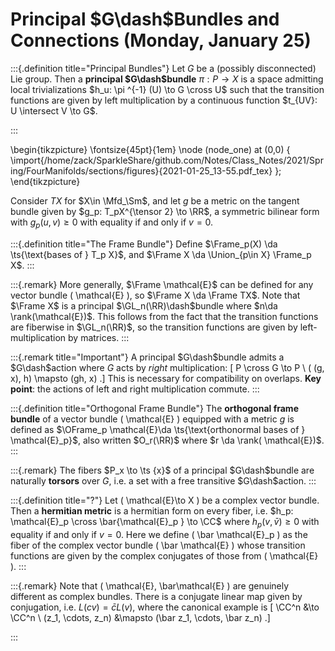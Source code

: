 # Principal $G\dash$Bundles and Connections (Monday, January 25)



:::{.definition title="Principal Bundles"}
Let $G$ be a (possibly disconnected) Lie group.
Then a **principal $G\dash$bundle** $\pi:P\to X$ is a space admitting local trivializations $h_u: \pi ^{-1} (U) \to G \cross U$ such that the transition functions are given by left multiplication by a continuous function $t_{UV}: U \intersect V \to G$.

:::

\begin{tikzpicture}
\fontsize{45pt}{1em} 
\node (node_one) at (0,0) { \import{/home/zack/SparkleShare/github.com/Notes/Class_Notes/2021/Spring/FourManifolds/sections/figures}{2021-01-25_13-55.pdf_tex} };
\end{tikzpicture}

Consider $TX$ for $X\in \Mfd_\Sm$, and let $g$ be a metric on the tangent bundle given by $g_p: T_pX^{\tensor 2} \to \RR$, a symmetric bilinear form with $g_p(u, v) \geq 0$ with equality if and only if $v=0$.


:::{.definition title="The Frame Bundle"}
Define $\Frame_p(X) \da \ts{\text{bases of } T_p X}$, and $\Frame X \da \Union_{p\in X} \Frame_p X$.
:::


:::{.remark}
More generally, $\Frame \mathcal{E}$ can be defined for any vector bundle \( \mathcal{E} \), so $\Frame X \da \Frame TX$.
Note that $\Frame X$ is a principal $\GL_n(\RR)\dash$bundle where $n\da \rank(\mathcal{E})$.
This follows from the fact that the transition functions are fiberwise in $\GL_n(\RR)$, so the transition functions are given by left-multiplication by matrices.
:::


:::{.remark title="Important"}
A principal $G\dash$bundle admits a $G\dash$action where $G$ acts by *right* multiplication:
\[
P \cross G \to P \\
( (g, x), h) \mapsto (gh, x)
.\]
This is necessary for compatibility on overlaps.
**Key point**: the actions of left and right multiplication commute.
:::


:::{.definition title="Orthogonal Frame Bundle"}
The **orthogonal frame bundle** of a vector bundle \( \mathcal{E}  \) equipped with a metric $g$ is defined as $\OFrame_p \mathcal{E}\da \ts{\text{orthonormal bases of } \mathcal{E}_p}$, also written $O_r(\RR)$ where $r \da \rank( \mathcal{E})$. 
:::


:::{.remark}
The fibers $P_x \to \ts {x}$ of a principal $G\dash$bundle are naturally **torsors** over $G$, i.e. a set with a free transitive $G\dash$action.
:::


:::{.definition title="?"}
Let \( \mathcal{E}\to X  \) be a complex vector bundle.
Then a **hermitian metric** is a hermitian form on every fiber, i.e. $h_p: \mathcal{E}_p \cross \bar{\mathcal{E}_p } \to \CC$ where $h_p(v, \bar v) \geq 0$ with equality if and only if $v=0$.
Here we define \( \bar \mathcal{E}_p  \) as the fiber of the complex vector bundle \( \bar \mathcal{E}  \) whose transition functions are given by the complex conjugates of those from \( \mathcal{E}  \).
:::


:::{.remark}
Note that \( \mathcal{E}, \bar\mathcal{E}   \) are genuinely different as complex bundles.
There is a conjugate linear map given by conjugation, i.e. $L(cv) = \bar c L(v)$, where the canonical example is 
\[
\CC^n &\to \CC^n \\
(z_1, \cdots, z_n) &\mapsto (\bar z_1, \cdots, \bar z_n)
.\]

:::











